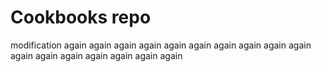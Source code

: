 # Cookbooks repo

modification again again again again again again again again again again again again again again again again again